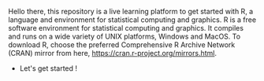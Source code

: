 
Hello there, this repository is a live learning platform to get started with R, a language and environment for statistical computing and graphics.
R is a free software environment for statistical computing and graphics. It compiles and runs on a wide variety of UNIX platforms, Windows and MacOS. To download R, choose the preferred Comprehensive R Archive Network (CRAN) mirror from here, https://cran.r-project.org/mirrors.html.

- Let's get started !
